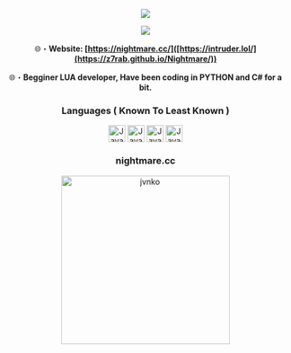 <p align="center">
  <a href="https://guns.lol/syns"><img src="https://readme-typing-svg.herokuapp.com/?font=VT323&size=100&color=0000FF&center=true&width=1200&height=140&lines=7+R+A+B;O+N;T+O+P"></a>
</p>

<div align="center">

<a href="https://discordapp.com/users/1042440993028460594" target="_blank"> <img src="https://discord.c99.nl/widget/theme-4/1042440993028460594.png"/></a>

🌐・**Website: [https://nightmare.cc/]([https://intruder.lol/](https://z7rab.github.io/Nightmare/))** 

🌐・**Begginer LUA developer, Have been coding in PYTHON and C# for a bit.** 

### Languages ( Known To Least Known )
<img align="center" alt="Java" width="30px" src="https://cdn.jsdelivr.net/gh/devicons/devicon/icons/lua/lua-original.svg" />
<img align="center" alt="Java" width="30px" src="https://cdn.jsdelivr.net/gh/devicons/devicon/icons/csharp/csharp-original.svg" />
<img align="center" alt="Java" width="30px" src="https://cdn.jsdelivr.net/gh/devicons/devicon/icons/python/python-original.svg" />
<img align="center" alt="Java" width="30px" src="https://upload.wikimedia.org/wikipedia/commons/thumb/6/61/HTML5_logo_and_wordmark.svg/130px-HTML5_logo_and_wordmark.svg.png" />

### nightmare.cc
<img align="center" alt="jvnko" width="300px" src="https://media.discordapp.net/attachments/1256072802071613450/1257963927644672050/Nightmare.cc.gif?ex=66a006f4&is=669eb574&hm=fa0c6e69efa6705262581e878c8ef2a7d5733e0d046852c7560764e818b6daf5&=&width=1155&height=578" />
